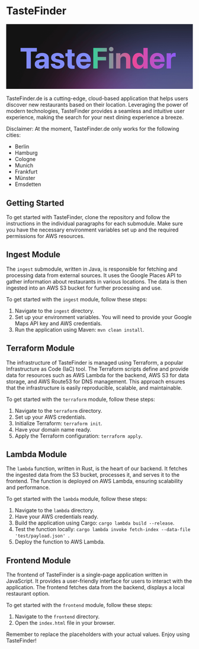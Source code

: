 # TasteFinder

![TasteFinder.de](taste_finder_de.png)

TasteFinder.de is a cutting-edge, cloud-based application that helps users discover new restaurants based on their
location. Leveraging the power of modern technologies, TasteFinder provides a seamless and intuitive user
experience, making the search for your next dining experience a breeze.

Disclaimer: At the moment, TasteFinder.de only works for the following cities:

- Berlin
- Hamburg
- Cologne
- Munich
- Frankfurt
- Münster
- Emsdetten

## Getting Started

To get started with TasteFinder, clone the repository and follow the instructions in the individual paragraphs for
each submodule. Make sure you have the necessary environment variables set up and the required permissions for AWS
resources.

## Ingest Module

The `ingest` submodule, written in Java, is responsible for fetching and processing data from external sources. It uses
the Google Places API to gather information about restaurants in various locations. The data is then ingested into an
AWS S3 bucket for further processing and use.

To get started with the `ingest` module, follow these steps:

1. Navigate to the `ingest` directory.
2. Set up your environment variables. You will need to provide your Google Maps API key and AWS credentials.
3. Run the application using Maven: `mvn clean install`.

## Terraform Module

The infrastructure of TasteFinder is managed using Terraform, a popular Infrastructure as Code (IaC) tool. The
Terraform scripts define and provide data for resources such as AWS Lambda for the backend, AWS S3 for data storage,
and AWS Route53 for DNS management. This approach ensures that the infrastructure is easily reproducible, scalable, and
maintainable.

To get started with the `terraform` module, follow these steps:

1. Navigate to the `terraform` directory.
2. Set up your AWS credentials.
3. Initialize Terraform: `terraform init`.
4. Have your domain name ready.
5. Apply the Terraform configuration: `terraform apply`.

## Lambda Module

The `lambda` function, written in Rust, is the heart of our backend. It fetches the ingested data from the S3 bucket,
processes it, and serves it to the frontend. The function is deployed on AWS Lambda, ensuring scalability and
performance.

To get started with the `lambda` module, follow these steps:

1. Navigate to the `lambda` directory.
2. Have your AWS credentials ready.
3. Build the application using Cargo: `cargo lambda build --release`.
4. Test the function locally: `cargo lambda invoke fetch-index --data-file 'test/payload.json' `.
5. Deploy the function to AWS Lambda.

## Frontend Module

The frontend of TasteFinder is a single-page application written in JavaScript. It provides a user-friendly interface
for users to interact with the application. The frontend fetches data from the backend, displays a local restaurant
option.

To get started with the `frontend` module, follow these steps:

1. Navigate to the `frontend` directory.
2. Open the `index.html` file in your browser.

Remember to replace the placeholders with your actual values. Enjoy using TasteFinder!